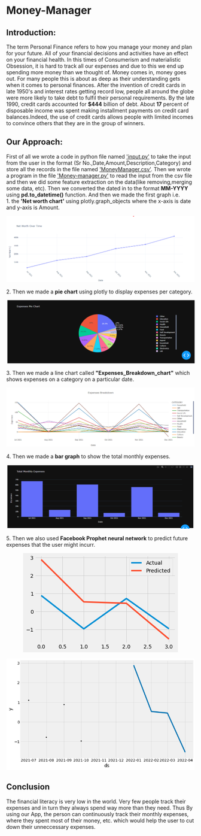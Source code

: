 # Money-Manager

## <b>Introduction</b>:
The term Personal Finance refers 
to how you manage your money and 
plan for your future. All of your 
financial 
decisions and activities have an effect 
on your financial health. 
 In this times of Consumerism 
and materialistic Obsession, it is hard 
to track all our expenses and due to 
this
we end up spending more money 
than we thought of.
 Money comes in, money goes 
out. For many people this is about as 
deep as their understanding gets 
when it comes 
to personal finances.
 After the invention of credit 
cards in late 1950's and interest rates 
getting record low, people all around 
the globe were more likely to take 
debt to fulfil their personal 
requirements.
 By the late 1990, credit cards 
accounted for <b>$444</b> billion of debt. 
About <b>17</b> percent of disposable 
income
was spent making installment 
payments on credit card 
balances.Indeed, the use of credit 
cards allows people with
limited incomes to convince others 
that they are in the group of winners. 

## <b>Our Approach</b>:
<p>
 First of all we wrote a code in python file named <u>'input.py'</u> to take the input from the user in the format (Sr No.,Date,Amount,Description,Category) and store all
 the records in the file named <u>'MoneyManager.csv'</u>. Then we wrote a program in the file <u>'Money-manager.py'</u> to read the input from the csv file and then we did some 
feature extraction on the data(like removing,merging some data, etc). Then we converted the dated in to the format <b>MM-YYYY</b> using <b>pd.to_datetime()</b> function.
And then we made the first graph i.e. 
 <br>1. the <b>'Net worth chart'</b> using plotly.graph_objects where the x-axis is date and y-axis is Amount.
<p align="center">
<img src="https://github.com/prathammehta16/Money-Manager-1/blob/images/net_worth.png">
</p>
2. Then we made a <b>pie chart</b> using plotly to display expenses per category. 
<p align="center">
<img src="https://github.com/prathammehta16/Money-Manager-1/blob/images/pie_chart.png">
</p>
3. Then we made a line chart called <b>"Expenses_Breakdown_chart"</b> which shows expenses on a category on a particular date.
<p align="center">
<img src="https://github.com/prathammehta16/Money-Manager-1/blob/images/expenses_breakdown.png">
</p>
4. Then we made a <b>bar graph</b> to show the total monthly expenses.
<p align="center">
<img src="https://github.com/prathammehta16/Money-Manager-1/blob/images/total_monthly.png">
</p>
5. Then we also used <b>Facebook Prophet neural network</b> to predict future expenses that the user might incurr.
<p align="center">
<img src="https://github.com/prathammehta16/Money-Manager-1/blob/images/facebook_prophet(1).png">
</p>
<p align="center">
<img src="https://github.com/prathammehta16/Money-Manager-1/blob/images/facebook_prophet(2).png">
</p>

## <b>Conclusion</b>
<p>
 The financial literacy is very low in 
the world. Very few people track their 
expenses and in turn they always
spend way more than they need.
Thus By using our App, the person 
can continuously track their monthly 
expenses, where they spent most of 
their
money, etc. which would help the 
user to cut down their unneccessary 
expenses.</p>
